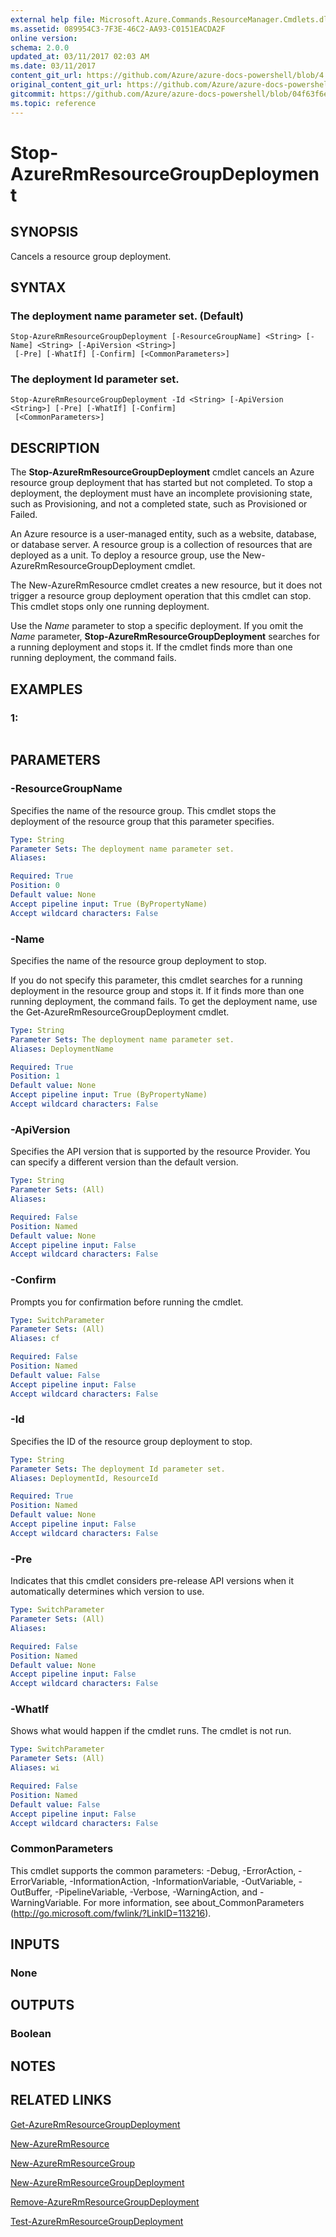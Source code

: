 ```yaml
---
external help file: Microsoft.Azure.Commands.ResourceManager.Cmdlets.dll-Help.xml
ms.assetid: 089954C3-7F3E-46C2-AA93-C0151EACDA2F
online version:
schema: 2.0.0
updated_at: 03/11/2017 02:03 AM
ms.date: 03/11/2017
content_git_url: https://github.com/Azure/azure-docs-powershell/blob/4.1.0/azureps-cmdlets-docs/ResourceManager/AzureRM.Resources/v3.7.0/Stop-AzureRmResourceGroupDeployment.md
original_content_git_url: https://github.com/Azure/azure-docs-powershell/blob/4.1.0/azureps-cmdlets-docs/ResourceManager/AzureRM.Resources/v3.7.0/Stop-AzureRmResourceGroupDeployment.md
gitcommit: https://github.com/Azure/azure-docs-powershell/blob/04f63f6e685743ace2c57eb157574e34e8610b1c
ms.topic: reference
---
```


# Stop-AzureRmResourceGroupDeployment

## SYNOPSIS
Cancels a resource group deployment.

## SYNTAX

### The deployment name parameter set. (Default)
```
Stop-AzureRmResourceGroupDeployment [-ResourceGroupName] <String> [-Name] <String> [-ApiVersion <String>]
 [-Pre] [-WhatIf] [-Confirm] [<CommonParameters>]
```

### The deployment Id parameter set.
```
Stop-AzureRmResourceGroupDeployment -Id <String> [-ApiVersion <String>] [-Pre] [-WhatIf] [-Confirm]
 [<CommonParameters>]
```

## DESCRIPTION
The **Stop-AzureRmResourceGroupDeployment** cmdlet cancels an Azure resource group deployment that has started but not completed.
To stop a deployment, the deployment must have an incomplete provisioning state, such as Provisioning, and not a completed state, such as Provisioned or Failed.

An Azure resource is a user-managed entity, such as a website, database, or database server.
A resource group is a collection of resources that are deployed as a unit.
To deploy a resource group, use the New-AzureRmResourceGroupDeployment cmdlet.

The New-AzureRmResource cmdlet creates a new resource, but it does not trigger a resource group deployment operation that this cmdlet can stop.
This cmdlet stops only one running deployment.

Use the *Name* parameter to stop a specific deployment.
If you omit the *Name* parameter, **Stop-AzureRmResourceGroupDeployment** searches for a running deployment and stops it.
If the cmdlet finds more than one running deployment, the command fails.

## EXAMPLES

### 1:
```

```

## PARAMETERS

### -ResourceGroupName
Specifies the name of the resource group.
This cmdlet stops the deployment of the resource group that this parameter specifies.

```yaml
Type: String
Parameter Sets: The deployment name parameter set.
Aliases: 

Required: True
Position: 0
Default value: None
Accept pipeline input: True (ByPropertyName)
Accept wildcard characters: False
```

### -Name
Specifies the name of the resource group deployment to stop.

If you do not specify this parameter, this cmdlet searches for a running deployment in the resource group and stops it.
If it finds more than one running deployment, the command fails.
To get the deployment name, use the Get-AzureRmResourceGroupDeployment cmdlet.

```yaml
Type: String
Parameter Sets: The deployment name parameter set.
Aliases: DeploymentName

Required: True
Position: 1
Default value: None
Accept pipeline input: True (ByPropertyName)
Accept wildcard characters: False
```

### -ApiVersion
Specifies the API version that is supported by the resource Provider.
You can specify a different version than the default version.

```yaml
Type: String
Parameter Sets: (All)
Aliases: 

Required: False
Position: Named
Default value: None
Accept pipeline input: False
Accept wildcard characters: False
```

### -Confirm
Prompts you for confirmation before running the cmdlet.

```yaml
Type: SwitchParameter
Parameter Sets: (All)
Aliases: cf

Required: False
Position: Named
Default value: False
Accept pipeline input: False
Accept wildcard characters: False
```

### -Id
Specifies the ID of the resource group deployment to stop.

```yaml
Type: String
Parameter Sets: The deployment Id parameter set.
Aliases: DeploymentId, ResourceId

Required: True
Position: Named
Default value: None
Accept pipeline input: False
Accept wildcard characters: False
```

### -Pre
Indicates that this cmdlet considers pre-release API versions when it automatically determines which version to use.

```yaml
Type: SwitchParameter
Parameter Sets: (All)
Aliases: 

Required: False
Position: Named
Default value: None
Accept pipeline input: False
Accept wildcard characters: False
```

### -WhatIf
Shows what would happen if the cmdlet runs.
The cmdlet is not run.

```yaml
Type: SwitchParameter
Parameter Sets: (All)
Aliases: wi

Required: False
Position: Named
Default value: False
Accept pipeline input: False
Accept wildcard characters: False
```

### CommonParameters
This cmdlet supports the common parameters: -Debug, -ErrorAction, -ErrorVariable, -InformationAction, -InformationVariable, -OutVariable, -OutBuffer, -PipelineVariable, -Verbose, -WarningAction, and -WarningVariable. For more information, see about_CommonParameters (http://go.microsoft.com/fwlink/?LinkID=113216).

## INPUTS

### None

## OUTPUTS

### Boolean

## NOTES

## RELATED LINKS

[Get-AzureRmResourceGroupDeployment](./Get-AzureRmResourceGroupDeployment.md)

[New-AzureRmResource](./New-AzureRmResource.md)

[New-AzureRmResourceGroup](./New-AzureRmResourceGroup.md)

[New-AzureRmResourceGroupDeployment](./New-AzureRmResourceGroupDeployment.md)

[Remove-AzureRmResourceGroupDeployment](./Remove-AzureRmResourceGroupDeployment.md)

[Test-AzureRmResourceGroupDeployment](./Test-AzureRmResourceGroupDeployment.md)


